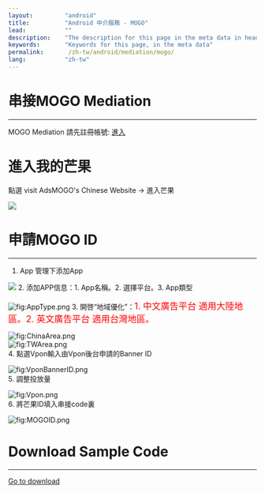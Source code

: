 ```yaml
---
layout:         "android"
title:          "Android 中介服務 - MOGO"
lead:           ""
description:    "The description for this page in the meta data in header."
keywords:       "Keywords for this page, in the meta data"
permalink:       /zh-tw/android/mediation/mogo/
lang:           "zh-tw"
---
```

# 串接MOGO Mediation
---
MOGO Mediation 請先註冊帳號: [進入]  

# 進入我的芒果
點選 visit AdsMOGO's Chinese Website -&gt; 進入芒果  

![][0]

# 申請MOGO ID
---
1. App 管理下添加App  

![][1] 2. 添加APP信息：1. App名稱。2. 選擇平台。3. App類型  

![][2] 3. 開啓“地域優化”：<font size="4" color="red">1. 中文廣告平台
適用大陸地區。2. 英文廣告平台 適用台灣地區。</font>  

![][3]  
![][4]  
4. 點選Vpon輸入由Vpon後台申請的Banner ID  

![][5]  
5. 調整投放量  

![][6]  
6. 將芒果ID填入串接code裏  

![][7]

# Download Sample Code
---
[Go to download]


  [進入]: {{site.baseurl}}/assets/img/http://www.adsmogo.com/
  [0]: {{site.baseurl}}/assets/img/MyMOGO.png
  [1]: {{site.baseurl}}/assets/img/AddApp.png  
  [2]: {{site.baseurl}}/assets/img/AppType.png "fig:AppType.png"
  [3]: {{site.baseurl}}/assets/img/ChinaArea.png "fig:ChinaArea.png"
  [4]: {{site.baseurl}}/assets/img/TWArea.png "fig:TWArea.png"
  [5]: {{site.baseurl}}/assets/img/VponBannerID.png "fig:VponBannerID.png"
  [6]: {{site.baseurl}}/assets/img/Vpon.png "fig:Vpon.png"
  [7]: {{site.baseurl}}/assets/img/MOGOID.png "fig:MOGOID.png"
  [Go to download]: {{site.baseurl}}/zh-tw/android/download/#mogo
